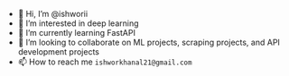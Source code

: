 - 👋 Hi, I’m @ishworii
- 👀 I’m interested in deep learning
- 🌱 I’m currently learning FastAPI
- 💞️ I’m looking to collaborate on ML projects, scraping projects, and API development projects
- 📫 How to reach me `ishworkhanal21@gmail.com`

<!---
ishworii/ishworii is a ✨ special ✨ repository because its `README.md` (this file) appears on your GitHub profile.
You can click the Preview link to take a look at your changes.
--->
